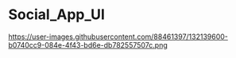 # Social_App_UI
https://user-images.githubusercontent.com/88461397/132139600-b0740cc9-084e-4f43-bd6e-db782557507c.png
